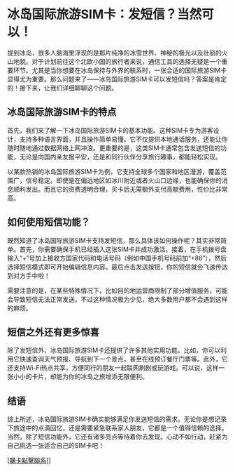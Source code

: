 # 冰岛国际旅游SIM卡：发短信？当然可以！

提到冰岛，很多人脑海里浮现的是那片纯净的冰雪世界、神秘的极光以及壮丽的火山地貌。对于计划前往这个北欧小国的旅行者来说，通信工具的选择无疑是一个重要环节。尤其是当你想要在冰岛保持与外界的联系时，一张合适的国际旅游SIM卡显得尤为重要。那么问题来了——冰岛国际旅游SIM卡可以发短信吗？答案是肯定的！接下来，让我们详细聊聊这个问题。

## 冰岛国际旅游SIM卡的特点

首先，我们来了解一下冰岛国际旅游SIM卡的基本功能。这种SIM卡专为游客设计，支持多种语言界面，并且操作简单易懂。它不仅提供本地通话服务，还能让你随时随地通过数据网络上网冲浪。更重要的是，这类SIM卡通常包含发送短信的功能，无论是向国内亲友报平安，还是和同行伙伴分享旅行趣事，都能轻松实现。

以某款热销的冰岛国际旅游SIM卡为例，它支持全球多个国家和地区漫游，覆盖范围广，信号稳定。即使是在偏远地区如冰川附近或者火山口边缘，也能确保你的消息顺利发出。而且它的资费透明合理，买卡后无需额外支付高额费用，性价比非常高。

## 如何使用短信功能？

既然知道了冰岛国际旅游SIM卡支持发短信，那么具体该如何操作呢？其实非常简单。首先，你需要确保手机已经插入这张SIM卡并成功激活。接着，在手机拨号盘输入“+”号加上接收方国家代码和电话号码（例如中国手机号码前加“+86”），然后选择短信模式即可开始编辑信息内容。最后点击发送按钮，你的短信就会飞速传达到对方手中啦！

需要注意的是，在某些特殊情况下，比如目的地运营商限制了部分增值服务，可能会导致短信无法正常发送。不过这种情况极为少见，绝大多数用户都不会遇到这样的麻烦。

## 短信之外还有更多惊喜

除了发短信外，冰岛国际旅游SIM卡还提供了许多其他实用功能。比如，你可以利用它快速查询天气预报、导航到下一个景点，甚至在线预订餐厅门票等。此外，它还支持Wi-Fi热点共享，方便同行的朋友一起联网刷剧或玩游戏。可以说，这样一张小小的卡片，却能为你的冰岛之旅增添无限便利。

## 结语

综上所述，冰岛国际旅游SIM卡确实能够满足你发送短信的需求。无论你是想记录下旅途中的点滴回忆，还是需要紧急联系家人朋友，它都是一个值得信赖的选择。当然，除了短信功能外，它还有诸多亮点等待着你去发现。心动不如行动，赶紧为自己挑选一张适合自己的SIM卡吧！

[[購卡點擊聯系](https://t.me/s/esim1088)]]